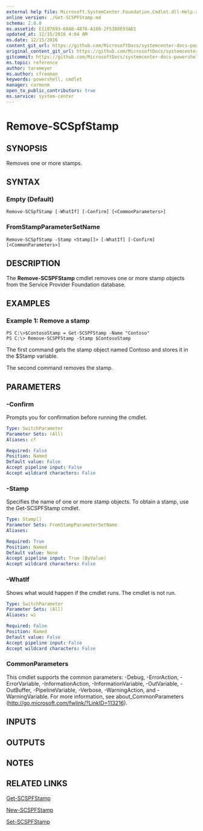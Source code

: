 ```yaml
---
external help file: Microsoft.SystemCenter.Foundation.Cmdlet.dll-Help.xml
online version: ./Get-SCSPFStamp.md
schema: 2.0.0
ms.assetid: E1107693-68A8-4876-A160-2F5388E93AD1
updated_at: 12/15/2016 4:04 AM
ms.date: 12/15/2016
content_git_url: https://github.com/MicrosoftDocs/systemcenter-docs-powershell/blob/master/systemcenter-cmdlets/SystemCenter2016/ServiceProviderFoundation/vlatest/Remove-SCSPFStamp.md
original_content_git_url: https://github.com/MicrosoftDocs/systemcenter-docs-powershell/blob/master/systemcenter-cmdlets/SystemCenter2016/ServiceProviderFoundation/vlatest/Remove-SCSPFStamp.md
gitcommit: https://github.com/MicrosoftDocs/systemcenter-docs-powershell/blob/7df4508c7b907a214e6a8eca76037b06065ef078/systemcenter-cmdlets/SystemCenter2016/ServiceProviderFoundation/vlatest/Remove-SCSPFStamp.md
ms.topic: reference
author: tarameyer
ms.author: cfreeman
keywords: powershell, cmdlet
manager: carmonm
open_to_public_contributors: true
ms.service: system-center
---
```


# Remove-SCSpfStamp

## SYNOPSIS
Removes one or more stamps.

## SYNTAX

### Empty (Default)
```
Remove-SCSpfStamp [-WhatIf] [-Confirm] [<CommonParameters>]
```

### FromStampParameterSetName
```
Remove-SCSpfStamp -Stamp <Stamp[]> [-WhatIf] [-Confirm] [<CommonParameters>]
```

## DESCRIPTION
The **Remove-SCSPFStamp** cmdlet removes one or more stamp objects from the Service Provider Foundation database.

## EXAMPLES

### Example 1: Remove a stamp
```
PS C:\>$ContosoStamp = Get-SCSPFStamp -Name "Contoso"
PS C:\> Remove-SCSPFStamp -Stamp $ContosoStamp
```

The first command gets the stamp object named Contoso and stores it in the $Stamp variable.

The second command removes the stamp.

## PARAMETERS

### -Confirm
Prompts you for confirmation before running the cmdlet.

```yaml
Type: SwitchParameter
Parameter Sets: (All)
Aliases: cf

Required: False
Position: Named
Default value: False
Accept pipeline input: False
Accept wildcard characters: False
```

### -Stamp
Specifies the name of one or more stamp objects.
To obtain a stamp, use the Get-SCSPFStamp cmdlet.

```yaml
Type: Stamp[]
Parameter Sets: FromStampParameterSetName
Aliases: 

Required: True
Position: Named
Default value: None
Accept pipeline input: True (ByValue)
Accept wildcard characters: False
```

### -WhatIf
Shows what would happen if the cmdlet runs.
The cmdlet is not run.

```yaml
Type: SwitchParameter
Parameter Sets: (All)
Aliases: wi

Required: False
Position: Named
Default value: False
Accept pipeline input: False
Accept wildcard characters: False
```

### CommonParameters
This cmdlet supports the common parameters: -Debug, -ErrorAction, -ErrorVariable, -InformationAction, -InformationVariable, -OutVariable, -OutBuffer, -PipelineVariable, -Verbose, -WarningAction, and -WarningVariable. For more information, see about_CommonParameters (http://go.microsoft.com/fwlink/?LinkID=113216).

## INPUTS

## OUTPUTS

## NOTES

## RELATED LINKS

[Get-SCSPFStamp](xref:SystemCenter2016/ServiceProviderFoundation/vlatest/Get-SCSPFStamp.md)

[New-SCSPFStamp](xref:SystemCenter2016/ServiceProviderFoundation/vlatest/New-SCSPFStamp.md)

[Set-SCSPFStamp](xref:SystemCenter2016/ServiceProviderFoundation/vlatest/Set-SCSPFStamp.md)

